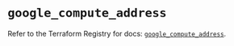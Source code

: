 # `google_compute_address`

Refer to the Terraform Registry for docs: [`google_compute_address`](https://registry.terraform.io/providers/hashicorp/google/6.19.0/docs/resources/compute_address).
